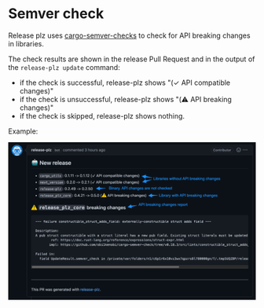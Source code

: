 # Semver check

Release plz uses [cargo-semver-checks](https://github.com/obi1kenobi/cargo-semver-checks)
to check for API breaking changes in libraries.

The check results are shown in the release Pull Request and in the output of the
`release-plz update` command:

- if the check is successful, release-plz shows "(✓ API compatible changes)"
- if the check is unsuccessful, release-plz shows "(⚠️ API breaking changes)"
- if the check is skipped, release-plz shows nothing.

Example:

![pr](assets/pr.png)
